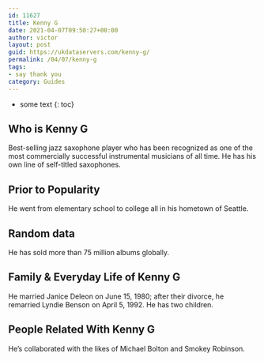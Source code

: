 ```yaml
---
id: 11627
title: Kenny G
date: 2021-04-07T09:50:27+00:00
author: victor
layout: post
guid: https://ukdataservers.com/kenny-g/
permalink: /04/07/kenny-g
tags:
- say thank you
category: Guides
---
```


* some text
{: toc}


## Who is Kenny G



Best-selling jazz saxophone player who has been recognized as one of the most commercially successful instrumental musicians of all time. He has his own line of self-titled saxophones.

                
                
                
## Prior to Popularity



He went from elementary school to college all in his hometown of Seattle.

                
                
                
## Random data



He has sold more than 75 million albums globally.

                
                
                
## Family & Everyday Life of Kenny G



He married Janice Deleon on June 15, 1980; after their divorce, he remarried Lyndie Benson on April 5, 1992. He has two children. 

                
                
                
## People Related With Kenny G



He&#8217;s collaborated with the likes of Michael Bolton and Smokey Robinson.

                
              
            
          
          
          